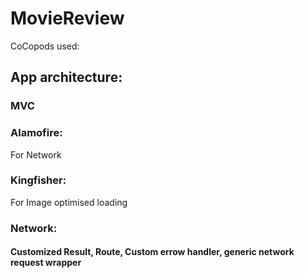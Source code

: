 # MovieReview

CoCopods used:
## App architecture:
### MVC

### Alamofire:
For Network

### Kingfisher:
For Image optimised loading

### Network:
#### Customized Result, Route, Custom errow handler, generic network request wrapper




